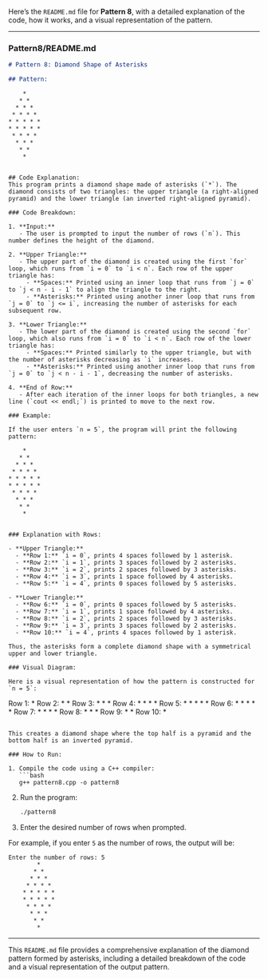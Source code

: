 Here’s the `README.md` file for **Pattern 8**, with a detailed explanation of the code, how it works, and a visual representation of the pattern.

---

### Pattern8/README.md

```md
# Pattern 8: Diamond Shape of Asterisks

## Pattern:
```
        *
       * *
      * * *
     * * * *
    * * * * *
    * * * * *
     * * * *
      * * *
       * *
        *
```

## Code Explanation:
This program prints a diamond shape made of asterisks (`*`). The diamond consists of two triangles: the upper triangle (a right-aligned pyramid) and the lower triangle (an inverted right-aligned pyramid).

### Code Breakdown:

1. **Input:**
   - The user is prompted to input the number of rows (`n`). This number defines the height of the diamond.

2. **Upper Triangle:**
   - The upper part of the diamond is created using the first `for` loop, which runs from `i = 0` to `i < n`. Each row of the upper triangle has:
     - **Spaces:** Printed using an inner loop that runs from `j = 0` to `j < n - i - 1` to align the triangle to the right.
     - **Asterisks:** Printed using another inner loop that runs from `j = 0` to `j <= i`, increasing the number of asterisks for each subsequent row.

3. **Lower Triangle:**
   - The lower part of the diamond is created using the second `for` loop, which also runs from `i = 0` to `i < n`. Each row of the lower triangle has:
     - **Spaces:** Printed similarly to the upper triangle, but with the number of asterisks decreasing as `i` increases.
     - **Asterisks:** Printed using another inner loop that runs from `j = 0` to `j < n - i - 1`, decreasing the number of asterisks.

4. **End of Row:**
   - After each iteration of the inner loops for both triangles, a new line (`cout << endl;`) is printed to move to the next row.

### Example:

If the user enters `n = 5`, the program will print the following pattern:

```
        *
       * *
      * * *
     * * * *
    * * * * *
    * * * * *
     * * * *
      * * *
       * *
        *
```

### Explanation with Rows:

- **Upper Triangle:**
  - **Row 1:** `i = 0`, prints 4 spaces followed by 1 asterisk.
  - **Row 2:** `i = 1`, prints 3 spaces followed by 2 asterisks.
  - **Row 3:** `i = 2`, prints 2 spaces followed by 3 asterisks.
  - **Row 4:** `i = 3`, prints 1 space followed by 4 asterisks.
  - **Row 5:** `i = 4`, prints 0 spaces followed by 5 asterisks.

- **Lower Triangle:**
  - **Row 6:** `i = 0`, prints 0 spaces followed by 5 asterisks.
  - **Row 7:** `i = 1`, prints 1 space followed by 4 asterisks.
  - **Row 8:** `i = 2`, prints 2 spaces followed by 3 asterisks.
  - **Row 9:** `i = 3`, prints 3 spaces followed by 2 asterisks.
  - **Row 10:** `i = 4`, prints 4 spaces followed by 1 asterisk.

Thus, the asterisks form a complete diamond shape with a symmetrical upper and lower triangle.

### Visual Diagram:

Here is a visual representation of how the pattern is constructed for `n = 5`:

```
Row 1:     *
Row 2:    * *
Row 3:   * * *
Row 4:  * * * *
Row 5: * * * * *
Row 6: * * * * *
Row 7:  * * * *
Row 8:   * * *
Row 9:    * *
Row 10:     *
```

This creates a diamond shape where the top half is a pyramid and the bottom half is an inverted pyramid.

### How to Run:

1. Compile the code using a C++ compiler:
   ```bash
   g++ pattern8.cpp -o pattern8
   ```

2. Run the program:
   ```bash
   ./pattern8
   ```

3. Enter the desired number of rows when prompted.

For example, if you enter `5` as the number of rows, the output will be:

```
Enter the number of rows: 5
        *
       * *
      * * *
     * * * *
    * * * * *
    * * * * *
     * * * *
      * * *
       * *
        *
```

---

This `README.md` file provides a comprehensive explanation of the diamond pattern formed by asterisks, including a detailed breakdown of the code and a visual representation of the output pattern.